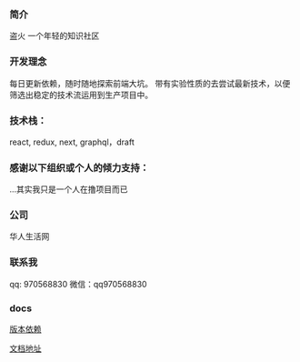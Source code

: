 ### 简介

盗火 一个年轻的知识社区

### 开发理念

每日更新依赖，随时随地探索前端大坑。
带有实验性质的去尝试最新技术，以便筛选出稳定的技术流运用到生产项目中。

### 技术栈：

react, redux, next, graphql，draft

### 感谢以下组织或个人的倾力支持：

...其实我只是一个人在撸项目而已

### 公司

华人生活网

### 联系我

qq: 970568830
微信：qq970568830

### docs

[版本依赖](/docs/版本依赖.md)

[文档地址](/docs/文档地址.md)

